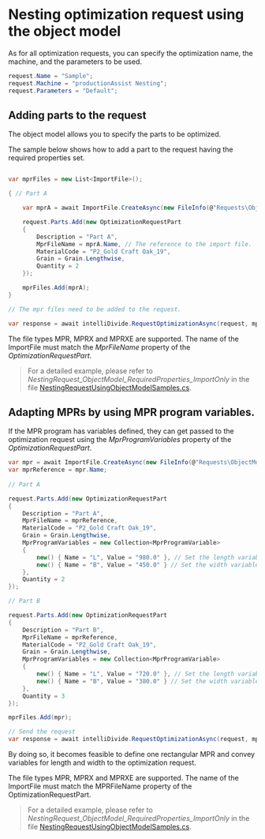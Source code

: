 ﻿# Nesting optimization request using the object model

As for all optimization requests, you can specify the optimization name, the machine, and the parameters to be used.

```c#
request.Name = "Sample";
request.Machine = "productionAssist Nesting";
request.Parameters = "Default";
```

## Adding parts to the request

The object model allows you to specify the parts to be optimized. 

The sample below shows how to add a part to the request having the required properties set.

``` c#

var mprFiles = new List<ImportFile>();

{ // Part A

    var mprA = await ImportFile.CreateAsync(new FileInfo(@"Requests\ObjectModel\Nesting\PartA.mpr"));

    request.Parts.Add(new OptimizationRequestPart
    {
        Description = "Part A",
        MprFileName = mprA.Name, // The reference to the import file.
        MaterialCode = "P2_Gold Craft Oak_19",
        Grain = Grain.Lengthwise,
        Quantity = 2
    });

    mprFiles.Add(mprA);
}

// The mpr files need to be added to the request.

var response = await intelliDivide.RequestOptimizationAsync(request, mprFiles);
```

The file types MPR, MPRX and MPRXE are supported. The name of the ImportFile must match the <i>MprFileName</i> property of the <i>OptimizationRequestPart</i>.

> For a detailed example, please refer to <i>NestingRequest_ObjectModel_RequiredProperties_ImportOnly</i> in the file [NestingRequestUsingObjectModelSamples.cs](NestingRequestUsingObjectModelSamples.cs).

## Adapting MPRs by using MPR program variables.

If the MPR program has variables defined, they can get passed to the optimization request using the <i>MprProgramVariables</i> property of the <i>OptimizationRequestPart</i>.

``` c#
var mpr = await ImportFile.CreateAsync(new FileInfo(@"Requests\ObjectModel\Nesting\Generic.mpr"));
var mprReference = mpr.Name;
       
// Part A

request.Parts.Add(new OptimizationRequestPart
{
    Description = "Part A",
    MprFileName = mprReference,
    MaterialCode = "P2_Gold Craft Oak_19",
    Grain = Grain.Lengthwise,
    MprProgramVariables = new Collection<MprProgramVariable>
    {
        new() { Name = "L", Value = "980.0" }, // Set the length variable to 980.0
        new() { Name = "B", Value = "450.0" } // Set the width variable to 450.0
    },
    Quantity = 2
});

// Part B

request.Parts.Add(new OptimizationRequestPart
{
    Description = "Part B",
    MprFileName = mprReference,
    MaterialCode = "P2_Gold Craft Oak_19",
    Grain = Grain.Lengthwise,
    MprProgramVariables = new Collection<MprProgramVariable>
    {
        new() { Name = "L", Value = "720.0" }, // Set the length variable to 720.0
        new() { Name = "B", Value = "380.0" } // Set the width variable to 380.0
    },
    Quantity = 3
});

mprFiles.Add(mpr);

// Send the request
var response = await intelliDivide.RequestOptimizationAsync(request, mprFiles);
```
By doing so, it becomes feasible to define one rectangular MPR and convey variables for length and width to the optimization request.

The file types MPR, MPRX and MPRXE are supported. The name of the ImportFile must match the MPRFileName property of the OptimizationRequestPart.

> For a detailed example, please refer to <i>NestingRequest_ObjectModel_RequiredProperties_ImportOnly</i> in the file [NestingRequestUsingObjectModelSamples.cs](NestingRequestUsingObjectModelSamples.cs).
